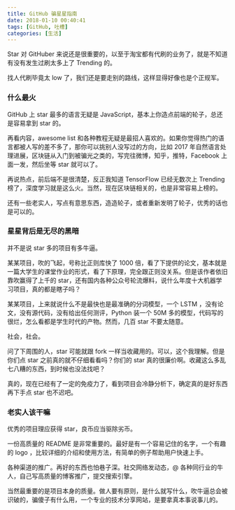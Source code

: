 ```yaml
---
title: GitHub 骗星星指南
date: 2018-01-10 00:40:41
tags: [GitHub, 吐槽]
categories: [生活]
---
```


Star 对 GitHuber 来说还是很重要的，以至于淘宝都有代刷的业务了，就是不知道有没有发生过刷太多上了 Trending 的。

找人代刷毕竟太 low 了，我们还是要走别的路线，这样显得好像也是个正规军。

<!-- more -->

### 什么最火

GitHub 上 star 最多的语言无疑是 JavaScript，基本上你造点前端的轮子，总还是容易拿到 star 的。

再看内容，awesome list 和各种教程无疑是最招人喜欢的。如果你觉得热门的语言都被人写的差不多了，那你可以挑别人没写过的方向，比如 2017 年自然语言处理进展，区块链从入门到被骗光之类的，写完往微博，知乎，推特，Facebook 上面一发，然后坐等 star 就可以了。

再说热点，前后端不是很清楚，反正我知道 TensorFlow 已经无数次上 Trending 榜了，深度学习就是这么火。当然，现在区块链相关的，也是非常容易上榜的。

还有一些老实人，写点有意思东西，造造轮子，或者重新发明了轮子，优秀的话也是可以的。

### 星星背后是无尽的黑暗

并不是说 star 多的项目有多牛逼。

某某项目，吹的飞起，号称比正则库快了 1000 倍，看了下提供的论文，基本就是一篇大学生的课堂作业的形式，看了下原理，完全跟正则没关系。但是该作者依旧靠吹赢得了上千的 star，还有国内各种公众号轮流爆料，说什么年度十大机器学习项目，真的都是瞎子吗？

某某项目，上来就说什么不是最快也是最准确的分词模型，一个 LSTM ，没有论文，没有源代码，没有给出任何测评，Python 装一个 50M 多的模型，代码写的很烂，怎么看都是学生时代的产物。然而，几百 star 不要太随意。

社会，社会。

问了下周围的人，star 可能就跟 fork 一样当收藏用的。可以，这个我理解。但是你们点 star 之前真的就不仔细看看吗？你们的 star 真的很廉价啊。收藏这么多乱七八糟的东西，到时候也没法找吧？

真的，现在已经有了一定的免疫力了，看到项目会冷静分析下，确定真的是好东西再下手点 star 也不迟吧。

### 老实人该干嘛

优秀的项目理应获得 star，良币应当驱除劣币。

一份高质量的 README 是非常重要的。最好是有一个容易记住的名字，一个有趣的 logo ，比较详细的介绍和使用方法，有简单的例子帮助用户快速上手。

各种渠道的推广。再好的东西也怕巷子深。社交网络发动态，@ 各种同行业的牛人，自己写高质量的博客推广，提交搜索引擎。

当然最重要的是项目本身的质量。做人要有原则，是什么就写什么，吹牛逼总会被识破的，骗傻子有什么用，一个专业的技术分享网站，是要拿真本事说事儿的。